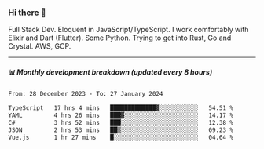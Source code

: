 ### Hi there 👋

Full Stack Dev. Eloquent in JavaScript/TypeScript. I work comfortably with Elixir and Dart (Flutter). Some Python. Trying to get into Rust, Go and Crystal. AWS, GCP.

***

##### 📊 Monthly development breakdown (updated every 8 hours)

<!--START_SECTION:waka-->

```txt
From: 28 December 2023 - To: 27 January 2024

TypeScript   17 hrs 4 mins   █████████████▓░░░░░░░░░░░   54.51 %
YAML         4 hrs 26 mins   ███▓░░░░░░░░░░░░░░░░░░░░░   14.17 %
C#           3 hrs 52 mins   ███░░░░░░░░░░░░░░░░░░░░░░   12.38 %
JSON         2 hrs 53 mins   ██▒░░░░░░░░░░░░░░░░░░░░░░   09.23 %
Vue.js       1 hr 27 mins    █░░░░░░░░░░░░░░░░░░░░░░░░   04.64 %
```

<!--END_SECTION:waka-->
